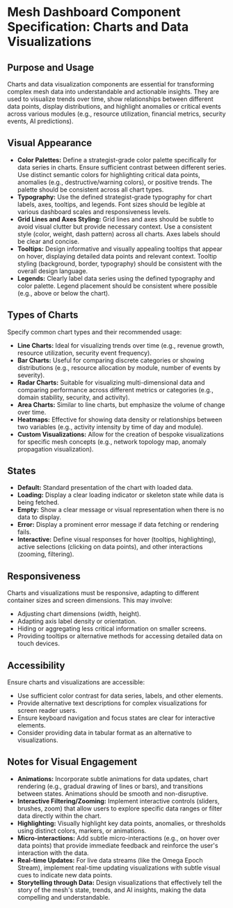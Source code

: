 # Mesh Dashboard Component Specification: Charts and Data Visualizations

## Purpose and Usage

Charts and data visualization components are essential for transforming complex mesh data into understandable and actionable insights. They are used to visualize trends over time, show relationships between different data points, display distributions, and highlight anomalies or critical events across various modules (e.g., resource utilization, financial metrics, security events, AI predictions).

## Visual Appearance

- **Color Palettes:** Define a strategist-grade color palette specifically for data series in charts. Ensure sufficient contrast between different series. Use distinct semantic colors for highlighting critical data points, anomalies (e.g., destructive/warning colors), or positive trends. The palette should be consistent across all chart types.
- **Typography:** Use the defined strategist-grade typography for chart labels, axes, tooltips, and legends. Font sizes should be legible at various dashboard scales and responsiveness levels.
- **Grid Lines and Axes Styling:** Grid lines and axes should be subtle to avoid visual clutter but provide necessary context. Use a consistent style (color, weight, dash pattern) across all charts. Axes labels should be clear and concise.
- **Tooltips:** Design informative and visually appealing tooltips that appear on hover, displaying detailed data points and relevant context. Tooltip styling (background, border, typography) should be consistent with the overall design language.
- **Legends:** Clearly label data series using the defined typography and color palette. Legend placement should be consistent where possible (e.g., above or below the chart).

## Types of Charts

Specify common chart types and their recommended usage:

- **Line Charts:** Ideal for visualizing trends over time (e.g., revenue growth, resource utilization, security event frequency).
- **Bar Charts:** Useful for comparing discrete categories or showing distributions (e.g., resource allocation by module, number of events by severity).
- **Radar Charts:** Suitable for visualizing multi-dimensional data and comparing performance across different metrics or categories (e.g., domain stability, security, and activity).
- **Area Charts:** Similar to line charts, but emphasize the volume of change over time.
- **Heatmaps:** Effective for showing data density or relationships between two variables (e.g., activity intensity by time of day and module).
- **Custom Visualizations:** Allow for the creation of bespoke visualizations for specific mesh concepts (e.g., network topology map, anomaly propagation visualization).

## States

- **Default:** Standard presentation of the chart with loaded data.
- **Loading:** Display a clear loading indicator or skeleton state while data is being fetched.
- **Empty:** Show a clear message or visual representation when there is no data to display.
- **Error:** Display a prominent error message if data fetching or rendering fails.
- **Interactive:** Define visual responses for hover (tooltips, highlighting), active selections (clicking on data points), and other interactions (zooming, filtering).

## Responsiveness

Charts and visualizations must be responsive, adapting to different container sizes and screen dimensions. This may involve:

- Adjusting chart dimensions (width, height).
- Adapting axis label density or orientation.
- Hiding or aggregating less critical information on smaller screens.
- Providing tooltips or alternative methods for accessing detailed data on touch devices.

## Accessibility

Ensure charts and visualizations are accessible:

- Use sufficient color contrast for data series, labels, and other elements.
- Provide alternative text descriptions for complex visualizations for screen reader users.
- Ensure keyboard navigation and focus states are clear for interactive elements.
- Consider providing data in tabular format as an alternative to visualizations.

## Notes for Visual Engagement

- **Animations:** Incorporate subtle animations for data updates, chart rendering (e.g., gradual drawing of lines or bars), and transitions between states. Animations should be smooth and non-disruptive.
- **Interactive Filtering/Zooming:** Implement interactive controls (sliders, brushes, zoom) that allow users to explore specific data ranges or filter data directly within the chart.
- **Highlighting:** Visually highlight key data points, anomalies, or thresholds using distinct colors, markers, or animations.
- **Micro-interactions:** Add subtle micro-interactions (e.g., on hover over data points) that provide immediate feedback and reinforce the user's interaction with the data.
- **Real-time Updates:** For live data streams (like the Omega Epoch Stream), implement real-time updating visualizations with subtle visual cues to indicate new data points.
- **Storytelling through Data:** Design visualizations that effectively tell the story of the mesh's state, trends, and AI insights, making the data compelling and understandable.